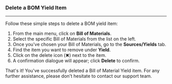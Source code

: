 
### Delete a BOM Yield Item
__________________________
Follow these simple steps to delete a BOM yield item:

1. From the main menu, click on **Bill of Materials**.
2. Select the specific Bill of Materials from the list on the left.
3. Once you've chosen your Bill of Materials, go to the **Sources/Yields** tab.
4. Find the item you want to remove under **Yield**.
5. Click on the delete icon (✖︎) next to the item.
6. A confirmation dialogue will appear; click **Delete** to confirm.

That's it! You've successfully deleted a Bill of Material Yield item. For any further assistance, please don't hesitate to contact our support team.